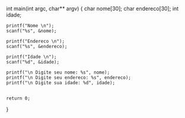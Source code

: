 int main(int argc, char** argv) {
	char nome[30];
	char endereco[30];
	int idade;
	
	printf("Nome \n");
	scanf("%s", &nome);
	
	printf("Endereco \n");
	scanf("%s", &endereco);
	
	printf("Idade \n");
	scanf("%d", &idade);
	
	printf("\n Digite seu nome: %s", nome);
	printf("\n Digite seu endereco: %s", endereco);
	printf("\n Digite sua idade: %d", idade);
		
	
	return 0;
}
